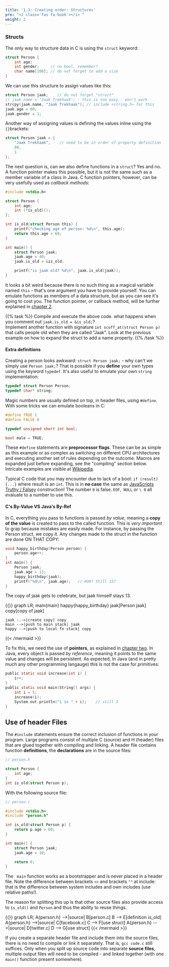 ```yaml
---
title: '1.3: Creating order: Structures'
pre: "<i class='fas fa-book'></i> "
weight: 2
---
```


### Structs

The only way to structure data in C is using the `struct` keyword:

```c
struct Person {
    int age;
    int gender;     // no bool, remember?
    char name[100]; // do not forget to add a size
}
```

We can use this structure to assign values like this:

```c
struct Person jaak;    // do not forget "struct"
// jaak.name = "Jaak Trekhaak"; - this is too easy - won't work
strcpy(jaak.name, "Jaak Trekhaak"); // include <string.h> for this
jaak.age = 80;
jaak.gender = 1;
```

Another way of assigning values is defining the values inline using the `{}`brackets:

```c
struct Person jaak = {
    "Jaak Trekhaak",    // need to be in order of property definition
    80,
    1
};
```

The next question is, can we also define functions in a `struct`? Yes and no. A function pointer makes this possible, but it is not the same such as a member variable of a class in Java. C function pointers, however, can be very usefully used as _callback methods_:

```c
#include <stdio.h>

struct Person {
    int age;
    int (*is_old)();
};

int is_old(struct Person this) {
    printf("checking age of person: %d\n", this.age);
    return this.age > 60;
}

int main() {
    struct Person jaak;
    jaak.age = 40;
    jaak.is_old = &is_old;

    printf("is jaak old? %d\n", jaak.is_old(jaak));  
}
```

It looks a bit weird because there is no such thing as a magical variable named `this` - that's one argument you have to provide yourself. You can emulate functions as members of a data structure, but as you can see it's going to cost you. The function pointer, or callback method, will be further explained in [chapter 2](/theory/c/chap2).

{{% task %}}
Compile and execute the above code. what happens when you comment out `jaak.is_old = &is_old;`?<br/>
Implement another function with signature `int scoff_at(struct Person p)` that calls people old when they are called "Jaak". Look at the previous example on how to expand the struct to add a name property.
{{% /task %}}

#### Extra definitions

Creating a person looks awkward: `struct Person jaak;` - why can't we simply use `Person jaak;`? That is possible if you **define** your own types using the keyword `typedef`. It's also useful to emulate your own `string` implementation:

```c
typedef struct Person Person;
typedef char* string;
```

Magic numbers are usually defined on top, in header files, using `#define`. With some tricks we can emulate booleans in C:

```c
#define TRUE 1
#define FALSE 0

typedef unsigned short int bool;

bool male = TRUE;
```

These `#define` statements are **preprocessor flags**. These can be as simple as this example or as complex as switching on different CPU architectures and executing another set of rules depending on the outcome. Macros are expanded just before expanding, see the "compiling" section below. Intricate examples are visible at [Wikipedia](https://en.wikipedia.org/wiki/C_preprocessor).

Typical C code that you may encounter due to lack of a bool: `if (result) {...}` where result is an `int`. This is in **no case** the same as [JavaScripts Truthy / Falsey](https://j11y.io/javascript/truthy-falsey/) construction! The number `0` is false. `EOF`,` NULL` or `\ 0` all evaluate to a number to use this.

#### C's By-Value VS Java's By-Ref

In C, everything you pass to functions is passed _by value_, meaning a **copy of the value** is created to pass to the called function. This is _very important_ to grap because mistakes are easily made. For instance, by passing the Person struct, we copy it. Any changes made to the struct in the function are done ON THAT COPY:

```c
void happy_birthday(Person person) {
    person.age++;
}
int main() {
    Person jaak;
    jaak.age = 13;
    happy_birthday(jaak);
    printf("%d\n", jaak.age);   // HUH? Still 13?
}
```

The copy of jaak gets to celebrate, but jaak himself stays 13.

{{<mermaid>}}
graph LR;
    main{main}
    happy{happy_birthday}
    jaak[Person jaak]
    copy[copy of jaak]

    jaak -.->|create copy| copy
    main -->|push to main stack| jaak
    happy -->|push to local fn stack| copy
{{< /mermaid >}}

To fix this, we need the use of **pointers**, as explained in [chapter two](/theory/c/chap2). In Java, every object is passed _by reference_, meaning it points to the same value and changes will be persistent. As expected, In Java (and in pretty much any other programming langauge) this is not the case for primitives:

```c
public static void increase(int i) {
    i++;
}
public static void main(String[] args) {
    int i = 5;
    increase(i);
    System.out.println("i is " + i);    // still 5
}
```

## Use of header Files

The `#include` statements ensure the correct inclusion of functions in your program. Large programs consist of multiple C (source) and H (header) files that are glued together with compiling and linking. A header file contains function **definitions**, the **declarations** are in the source files:

```c
// person.h

struct Person {
    int age;
}
int is_old(struct Person p);
```

With the following source file:

```c
// person.c

#include <stdio.h>
#include "person.h"

int is_old(struct Person p) {
    return p.age > 60;
}

int main() {
    struct Person jaak;
    jaak.age = 10;

    return 0;
}
```

The `` main`` function works as a bootstrapper and is never placed in a header file. Note the difference between brackets `<>` and brackets `""` at include: that is the difference between system includes and own includes (use relative paths!).

The reason for splitting this up is that other source files also provide access to `is_old()` and `Person` and thus the ability to reuse things.

{{<mermaid>}}
graph LR;
    A{person.h} -->|source| B[person.c]
    B --> E[definition is_old]
    A{person.h} -->|source| C[facebook.c]
    C --> F[use struct]
    A{person.h} -->|source| D[twitter.c]
    D --> G[use struct]
{{< /mermaid >}}

If you create a separate header file and include them into the source files, there is no need to compile or link it separately. That is, `gcc code.c` still suffices. Only when you split up source code into separate **source files**, multiple output files will need to be compiled - and linked together (with one `main()` function present somewhere).